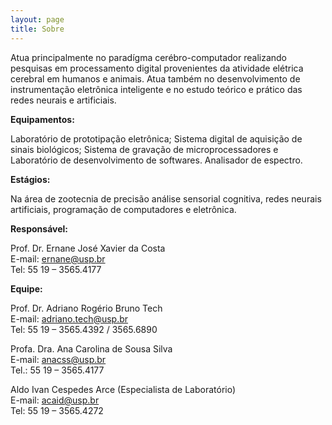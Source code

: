 ```yaml
---
layout: page
title: Sobre
---
```


Atua principalmente no paradígma cerébro-computador realizando pesquisas em processamento digital provenientes da atividade elétrica cerebral em humanos  e animais. Atua também no desenvolvimento de instrumentação eletrônica inteligente  e no estudo teórico e prático das redes neurais e artificiais.

**Equipamentos:** 

Laboratório de prototipação eletrônica; Sistema digital de aquisição de sinais biológicos; Sistema de gravação de microprocessadores e Laboratório de desenvolvimento de softwares. Analisador de espectro.

**Estágios:** 

Na área de zootecnia de precisão análise sensorial cognitiva, redes neurais artificiais,  programação de computadores e eletrônica.

**Responsável:**

Prof. Dr. Ernane José Xavier da Costa<br>
E-mail: ernane@usp.br<br>
Tel: 55 19 – 3565.4177

**Equipe:**

Prof. Dr. Adriano Rogério Bruno Tech<br>
E-mail: adriano.tech@usp.br<br>
Tel: 55 19 – 3565.4392 / 3565.6890

Profa. Dra. Ana Carolina de Sousa Silva<br>
E-mail: anacss@usp.br<br>
Tel.: 55 19 – 3565.4177

Aldo Ivan Cespedes Arce (Especialista de Laboratório)<br>
E-mail: acaid@usp.br<br>
Tel: 55 19 – 3565.4272
